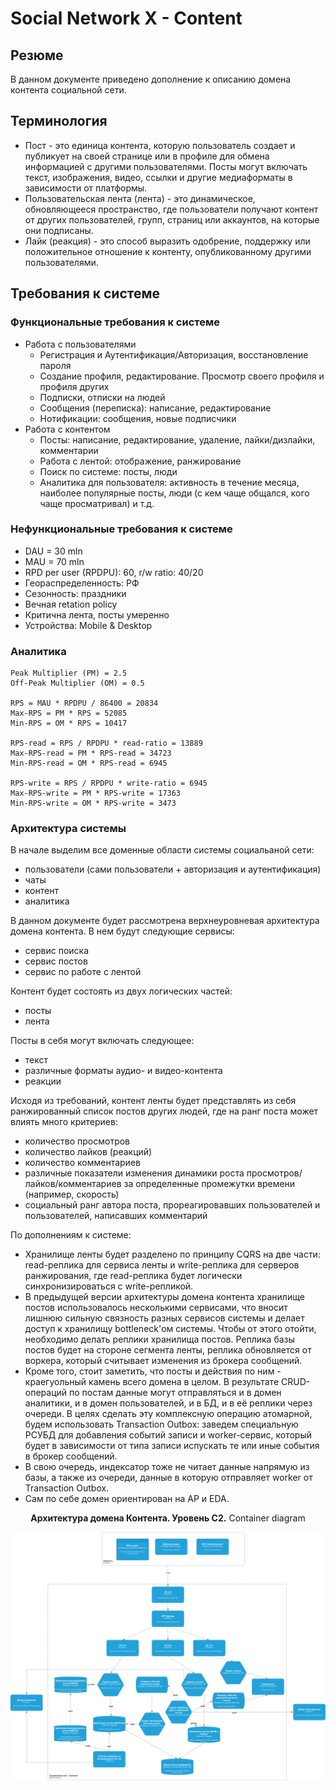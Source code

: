 # Social Network X - Content

## Резюме
В данном документе приведено дополнение к описанию домена контента социальной сети.

## Терминология
- Пост - это единица контента, которую пользователь создает и публикует на своей странице или в профиле для обмена информацией с другими пользователями. Посты могут включать текст, изображения, видео, ссылки и другие медиаформаты в зависимости от платформы.
- Пользовательская лента (лента) -  это динамическое, обновляющееся пространство, где пользователи получают контент от других пользователей, групп, страниц или аккаунтов, на которые они подписаны.
- Лайк (реакция) - это способ выразить одобрение, поддержку или положительное отношение к контенту, опубликованному другими пользователями.

## Требования к системе
### Функциональные требования к системе
- Работа с пользователями
    - Регистрация и Аутентификация/Авторизация, восстановление пароля
    - Создание профиля, редактирование. Просмотр своего профиля и профиля других
    - Подписки, отписки на людей
    - Сообщения (переписка): написание, редактирование
    - Нотификации: сообщения, новые подписчики
- Работа с контентом
    - Посты: написание, редактирование, удаление, лайки/дизлайки, комментарии
    - Работа с лентой: отображение, ранжирование
    - Поиск по системе: посты, люди
    - Аналитика для пользователя: активность в течение месяца, наиболее популярные посты, люди (с кем чаще общался, кого чаще просматривал) и т.д.

### Нефункциональные требования к системе
- DAU = 30 mln
- MAU = 70 mln
- RPD per user (RPDPU): 60, r/w ratio: 40/20
- Геораспределенность: РФ
- Сезонность: праздники
- Вечная retation policy
- Критична лента, посты умеренно
- Устройства: Mobile & Desktop

### Аналитика
    Peak Multiplier (PM) = 2.5
    Off-Peak Multiplier (OM) = 0.5

    RPS = MAU * RPDPU / 86400 = 20834
    Max-RPS = PM * RPS = 52085
    Min-RPS = OM * RPS = 10417

    RPS-read = RPS / RPDPU * read-ratio = 13889
    Max-RPS-read = PM * RPS-read = 34723
    Min-RPS-read = OM * RPS-read = 6945

    RPS-write = RPS / RPDPU * write-ratio = 6945
    Max-RPS-write = PM * RPS-write = 17363
    Min-RPS-write = OM * RPS-write = 3473

### Архитектура системы

В начале выделим все доменные области системы социальаной сети:
- пользователи (сами пользователи + авторизация и аутентификация)
- чаты
- контент
- аналитика

В данном документе будет рассмотрена верхнеуровневая архитектура домена контента.
В нем будут следующие сервисы:
- сервис поиска
- сервис постов
- сервис по работе с лентой

Контент будет состоять из двух логических частей:
- посты
- лента

Посты в себя могут включать следующее:
- текст
- различные форматы аудио- и видео-контента
- реакции

Исходя из требований, контент ленты будет представлять из себя ранжированный список постов других людей, где на ранг поста может влиять много критериев:
- количество просмотров
- количество лайков (реакций)
- количество комментариев
- различные показатели изменения динамики роста просмотров/лайков/комментариев за определенные промежутки времени (например, скорость)
- социальный ранг автора поста, прореагировавших пользователей и пользователей, написавших комментарий

По дополнениям к системе:
- Хранилище ленты будет разделено по принципу CQRS на две части: read-реплика для сервиса ленты и write-реплика для серверов ранжирования, где read-реплика будет логически синхронизироваться с write-репликой.
- В предыдущей версии архитектуры домена контента хранилище постов использовалось несколькими сервисами, что вносит лишнюю сильную связность разных сервисов системы и делает доступ к хранилищу bottleneck'ом системы. Чтобы от этого отойти, необходимо делать реплики хранилища постов. Реплика базы постов будет на стороне сегмента ленты, реплика обновляется от воркера, который считывает изменения из брокера сообщений. 
- Кроме того, стоит заметить, что посты и действия по ним - краегуольный камень всего домена в целом. В результате CRUD-операций по постам данные могут отправляться и в домен аналитики, и в домен пользователей, и в БД, и в её реплики через очереди. В целях сделать эту комплексную операцию атомарной, будем использовать Transaction Outbox: заведем специальную РСУБД для добавления событий записи и worker-сервис, который будет в зависимости от типа записи испускать те или иные события в брокер сообщений.
- В свою очередь, индексатор тоже не читает данные напрямую из базы, а также из очереди, данные в которую отправляет worker от Transaction Outbox.
- Сам по себе домен ориентирован на AP и EDA.

<p align="center">
    <b>Архитектура домена Контента. Уровень С2.</b> Container diagram
</p>

<p align="center">
  <img src="images/C2.svg" />
</p>
